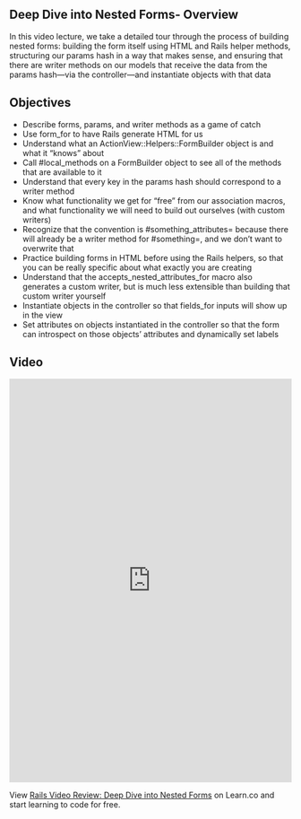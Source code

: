 ## Deep Dive into Nested Forms- Overview

In this video lecture, we take a detailed tour through the process of building
nested forms: building the form itself using HTML and Rails helper methods,
structuring our params hash in a way that makes sense, and ensuring that there
are writer methods on our models that receive the data from the params hash—via
the controller—and instantiate objects with that data

## Objectives

- Describe forms, params, and writer methods as a game of catch
- Use form_for to have Rails generate HTML for us
- Understand what an ActionView::Helpers::FormBuilder object is and what it
  “knows” about
- Call #local_methods on a FormBuilder object to see all of the methods that are
  available to it
- Understand that every key in the params hash should correspond to a writer method
- Know what functionality we get for “free” from our association macros, and what
  functionality we will need to build out ourselves (with custom writers)
- Recognize that the convention is #something_attributes= because there will
  already be a writer method for #something=, and we don’t want to overwrite that
- Practice building forms in HTML before using the Rails helpers, so that you can
  be really specific about what exactly you are creating
- Understand that the accepts_nested_attributes_for macro also generates a custom
  writer, but is much less extensible than building that custom writer yourself
- Instantiate objects in the controller so that fields_for inputs will show up in
  the view
- Set attributes on objects instantiated in the controller so that the form can
  introspect on those objects’ attributes and dynamically set labels

## Video

<iframe width="100%" height="720" src="https://www.youtube.com/embed/zZn0xWry6TE?rel=0&amp;showinfo=0" frameborder="0" allowfullscreen></iframe>

<p class='util--hide'>View <a href='https://learn.co/lessons/rails-video-review-deep-dive-into-nested-forms'>Rails Video Review: Deep Dive into Nested Forms</a> on Learn.co and start learning to code for free.</p>
